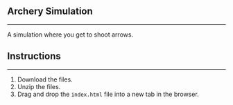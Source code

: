## Archery Simulation 
---
A simulation where you get to shoot arrows. 

## Instructions
---
1. Download the files. 
2. Unzip the files. 
3. Drag and drop the `index.html` file into a new tab in the browser. 
